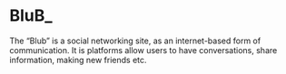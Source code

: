 # BluB_
The “Blub” is a social networking site, as an internet-based form of communication. It is platforms allow users to have conversations, share information, making new friends etc. 
